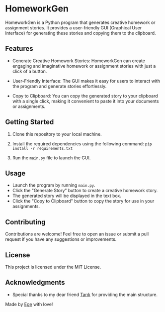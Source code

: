 # HomeworkGen

HomeworkGen is a Python program that generates creative homework or assignment stories. It provides a user-friendly GUI (Graphical User Interface) for generating these stories and copying them to the clipboard.

## Features

- Generate Creative Homework Stories: HomeworkGen can create engaging and imaginative homework or assignment stories with just a click of a button.

- User-Friendly Interface: The GUI makes it easy for users to interact with the program and generate stories effortlessly.

- Copy to Clipboard: You can copy the generated story to your clipboard with a single click, making it convenient to paste it into your documents or assignments.

## Getting Started

1. Clone this repository to your local machine.
2. Install the required dependencies using the following command:
```pip install -r requirements.txt```

3. Run the `main.py` file to launch the GUI.

## Usage

- Launch the program by running `main.py`.
- Click the "Generate Story" button to create a creative homework story.
- The generated story will be displayed in the text box.
- Click the "Copy to Clipboard" button to copy the story for use in your assignments.

## Contributing

Contributions are welcome! Feel free to open an issue or submit a pull request if you have any suggestions or improvements.

## License

This project is licensed under the MIT License.

## Acknowledgments

- Special thanks to my dear friend [Tarık](https://github.com/tarik0) for providing the main structure.



Made by [Ege](https://github.com/egv2) with love!